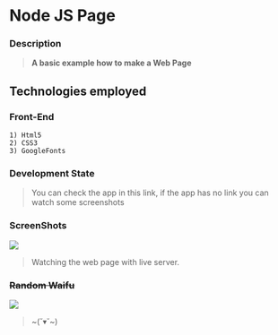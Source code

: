 # Node JS Page

### Description
> **A basic example how to make a Web Page**

## Technologies employed
	
### Front-End
	
    1) Html5
    2) CSS3
    3) GoogleFonts
		
### Development State

> You can check the app in this link, if the app has no link you can watch some screenshots


### ScreenShots

![](https://i.imgur.com/85KBl1t.png)

> Watching the web page with live server.

### <s>Random Waifu</s>

![](https://i.imgur.com/ZsDUNZQ.gif)

> ~(˘▾˘~)

